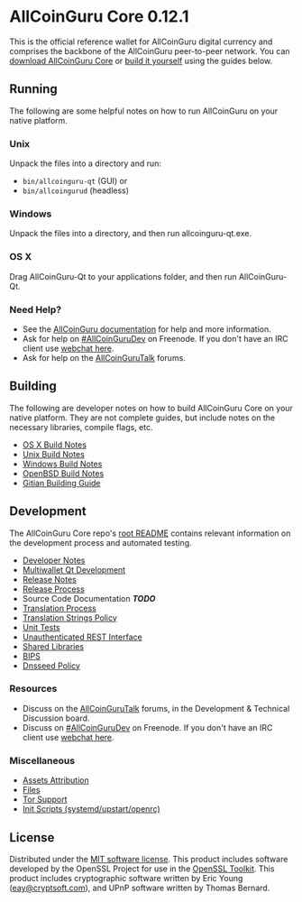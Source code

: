 AllCoinGuru Core 0.12.1
=====================

This is the official reference wallet for AllCoinGuru digital currency and comprises the backbone of the AllCoinGuru peer-to-peer network. You can [download AllCoinGuru Core](https://www.allcoinguru.org/downloads/) or [build it yourself](#building) using the guides below.

Running
---------------------
The following are some helpful notes on how to run AllCoinGuru on your native platform.

### Unix

Unpack the files into a directory and run:

- `bin/allcoinguru-qt` (GUI) or
- `bin/allcoingurud` (headless)

### Windows

Unpack the files into a directory, and then run allcoinguru-qt.exe.

### OS X

Drag AllCoinGuru-Qt to your applications folder, and then run AllCoinGuru-Qt.

### Need Help?

* See the [AllCoinGuru documentation](https://AllCoinGuruDev.atlassian.net/wiki/display/DOC)
for help and more information.
* Ask for help on [#AllCoinGuruDev](http://webchat.freenode.net?channels=AllCoinGuruDev) on Freenode. If you don't have an IRC client use [webchat here](http://webchat.freenode.net?channels=AllCoinGuruDev).
* Ask for help on the [AllCoinGuruTalk](https://allcoingurutalk.org/) forums.

Building
---------------------
The following are developer notes on how to build AllCoinGuru Core on your native platform. They are not complete guides, but include notes on the necessary libraries, compile flags, etc.

- [OS X Build Notes](build-osx.md)
- [Unix Build Notes](build-unix.md)
- [Windows Build Notes](build-windows.md)
- [OpenBSD Build Notes](build-openbsd.md)
- [Gitian Building Guide](gitian-building.md)

Development
---------------------
The AllCoinGuru Core repo's [root README](/README.md) contains relevant information on the development process and automated testing.

- [Developer Notes](developer-notes.md)
- [Multiwallet Qt Development](multiwallet-qt.md)
- [Release Notes](release-notes.md)
- [Release Process](release-process.md)
- Source Code Documentation ***TODO***
- [Translation Process](translation_process.md)
- [Translation Strings Policy](translation_strings_policy.md)
- [Unit Tests](unit-tests.md)
- [Unauthenticated REST Interface](REST-interface.md)
- [Shared Libraries](shared-libraries.md)
- [BIPS](bips.md)
- [Dnsseed Policy](dnsseed-policy.md)

### Resources
* Discuss on the [AllCoinGuruTalk](https://allcoingurutalk.org/) forums, in the Development & Technical Discussion board.
* Discuss on [#AllCoinGuruDev](http://webchat.freenode.net/?channels=AllCoinGuruDev) on Freenode. If you don't have an IRC client use [webchat here](http://webchat.freenode.net/?channels=AllCoinGuruDev).

### Miscellaneous
- [Assets Attribution](assets-attribution.md)
- [Files](files.md)
- [Tor Support](tor.md)
- [Init Scripts (systemd/upstart/openrc)](init.md)

License
---------------------
Distributed under the [MIT software license](http://www.opensource.org/licenses/mit-license.php).
This product includes software developed by the OpenSSL Project for use in the [OpenSSL Toolkit](https://www.openssl.org/). This product includes
cryptographic software written by Eric Young ([eay@cryptsoft.com](mailto:eay@cryptsoft.com)), and UPnP software written by Thomas Bernard.
